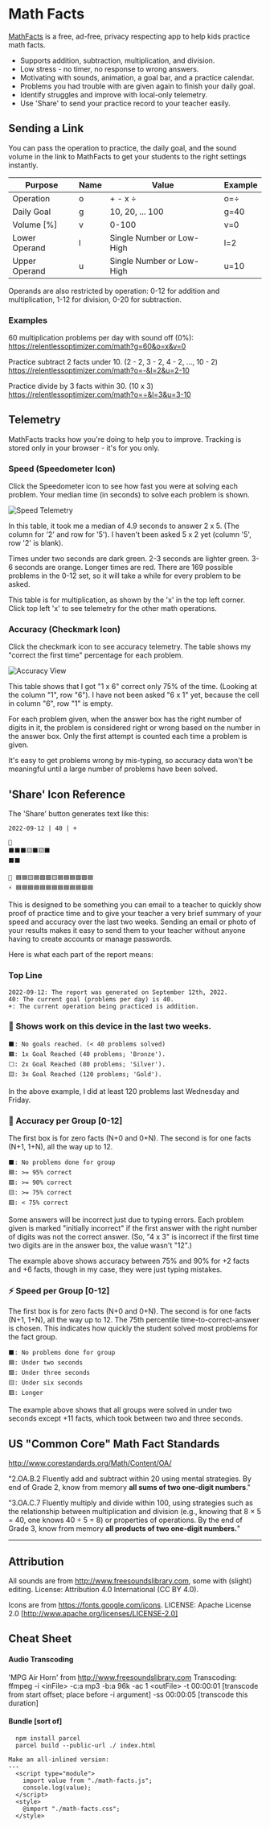 # Math Facts

[MathFacts](https://relentlessoptimizer.com/math) is a free, ad-free, privacy respecting app to help kids practice math facts. 

* Supports addition, subtraction, multiplication, and division.
* Low stress - no timer, no response to wrong answers.
* Motivating with sounds, animation, a goal bar, and a practice calendar.
* Problems you had trouble with are given again to finish your daily goal.
* Identify struggles and improve with local-only telemetry.
* Use 'Share' to send your practice record to your teacher easily.

## Sending a Link

You can pass the operation to practice, the daily goal, and the sound volume in the link to MathFacts to get your students to the right settings instantly.

| Purpose | Name | Value | Example |
| ------- | ---- | ----- | ------- |
| Operation | o | + - x ÷ | o=÷ |
| Daily Goal | g | 10, 20, ... 100 | g=40 |
| Volume [%] | v | 0-100 | v=0 |
| Lower Operand  | l | Single Number or Low-High | l=2 |
| Upper Operand  | u | Single Number or Low-High | u=10 |

Operands are also restricted by operation: 0-12 for addition and multiplication, 1-12 for division, 0-20 for subtraction.

### Examples 
60 multiplication problems per day with sound off (0%):
https://relentlessoptimizer.com/math?g=60&o=x&v=0

Practice subtract 2 facts under 10. (2 - 2, 3 - 2, 4 - 2, ..., 10 - 2)
https://relentlessoptimizer.com/math?o=-&l=2&u=2-10

Practice divide by 3 facts within 30. (10 x 3)
https://relentlessoptimizer.com/math?o=÷&l=3&u=3-10


## Telemetry

MathFacts tracks how you're doing to help you to improve. Tracking is stored only in your browser - it's for you only.

### Speed (Speedometer Icon)

Click the Speedometer icon to see how fast you were at solving each problem. Your median time (in seconds) to solve each problem is shown. 

![Speed Telemetry](./img/speed-telemetry.png)

In this table, it took me a median of 4.9 seconds to answer 2 x 5. (The column for '2' and row for '5'). I haven't been asked 5 x 2 yet (column '5', row '2' is blank).

Times under two seconds are dark green. 2-3 seconds are lighter green. 3-6 seconds are orange. Longer times are red. There are 169 possible problems in the 0-12 set, so it will take a while for every problem to be asked.

This table is for multiplication, as shown by the 'x' in the top left corner. Click top left 'x' to see telemetry for the other math operations.

### Accuracy (Checkmark Icon)

Click the checkmark icon to see accuracy telemetry. The table shows my "correct the first time" percentage for each problem.

![Accuracy View](./img/accuracy-telemetry.png)

This table shows that I got "1 x 6" correct only 75% of the time. (Looking at the column "1", row "6"). I have not been asked "6 x 1" yet, because the cell in column "6", row "1" is empty.

For each problem given, when the answer box has the right number of digits in it, the problem is considered right or wrong based on the number in the answer box. Only the first attempt is counted each time a problem is given.

It's easy to get problems wrong by mis-typing, so accuracy data won't be meaningful until a large number of problems have been solved.

## 'Share' Icon Reference

The 'Share' button generates text like this:

```
2022-09-12 | 40 | +

📅
⬛⬛⬛🟨⬛🟨⬛
⬛⬛

🎯 🟦🟦🟨🟦🟩🟩🟨🟦🟦🟦🟩🟩🟦
⚡ 🟦🟦🟦🟦🟦🟦🟦🟦🟦🟦🟦🟩🟦
```

This is designed to be something you can email to a teacher to quickly show proof of practice time and to give your teacher a very brief summary of your speed and accuracy over the last two weeks. Sending an email or photo of your results makes it easy to send them to your teacher without anyone having to create accounts or manage passwords.

Here is what each part of the report means:

### Top Line

```
2022-09-12: The report was generated on September 12th, 2022.
40: The current goal (problems per day) is 40.
+: The current operation being practiced is addition.
```

### 📅 Shows work on this device in the last two weeks.
```
⬛: No goals reached. (< 40 problems solved)
🟧: 1x Goal Reached (40 problems; 'Bronze').
⬜: 2x Goal Reached (80 problems; 'Silver').
🟨: 3x Goal Reached (120 problems; 'Gold').
```
In the above example, I did at least 120 problems last Wednesday and Friday.



### 🎯 Accuracy per Group \[0-12\]

The first box is for zero facts (N+0 and 0+N). The second is for one facts (N+1, 1+N), all the way up to 12.

```
⬛: No problems done for group
🟦: >= 95% correct
🟩: >= 90% correct
🟨: >= 75% correct
🟥: < 75% correct
```
Some answers will be incorrect just due to typing errors. Each problem given is marked "initially incorrect" if the first answer with the right number of digits was not the correct answer. (So, "4 x 3" is incorrect if the first time two digits are in the answer box, the value wasn't "12".)

The example above shows accuracy between 75% and 90% for +2 facts and +6 facts, though in my case, they were just typing mistakes.



### ⚡ Speed per Group \[0-12\]

The first box is for zero facts (N+0 and 0+N). The second is for one facts (N+1, 1+N), all the way up to 12.
The 75th percentile time-to-correct-answer is chosen. This indicates how quickly the student solved most problems for the fact group.

```
⬛: No problems done for group
🟦: Under two seconds
🟩: Under three seconds
🟨: Under six seconds
🟥: Longer
```
The example above shows that all groups were solved in under two seconds except +11 facts, which took between two and three seconds.



## US "Common Core" Math Fact Standards

http://www.corestandards.org/Math/Content/OA/

"2.OA.B.2
Fluently add and subtract within 20 using mental strategies. By end of Grade 2,
know from memory **all sums of two one-digit numbers**."

"3.OA.C.7 
Fluently multiply and divide within 100, using strategies such as the relationship
between multiplication and division (e.g., knowing that 8 × 5 = 40, one knows 40
÷ 5 = 8) or properties of operations. By the end of Grade 3, know from memory
**all products of two one-digit numbers.**"

---

## Attribution

All sounds are from http://www.freesoundslibrary.com, some with (slight) editing.
License: Attribution 4.0 International (CC BY 4.0).

Icons are from https://fonts.google.com/icons.
LICENSE: Apache License 2.0 [http://www.apache.org/licenses/LICENSE-2.0]

## Cheat Sheet

#### Audio Transcoding

'MPG Air Horn' from http://www.freesoundslibrary.com
Transcoding: ffmpeg -i \<inFile\> -c:a mp3 -b:a 96k -ac 1 \<outFile\>
-t 00:00:01 [transcode from start offset; place before -i argument]
-ss 00:00:05 [transcode this duration]

#### Bundle \[sort of\]

```
  npm install parcel
  parcel build --public-url ./ index.html

Make an all-inlined version:
---
  <script type="module">
    import value from "./math-facts.js";
    console.log(value);
  </script>
  <style>
    @import "./math-facts.css";
  </style>
```